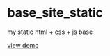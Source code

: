 # base_site_static
my static html + css + js base

[view demo](https://lummelis.github.io/base_site_static/ "base_site_static demo")

